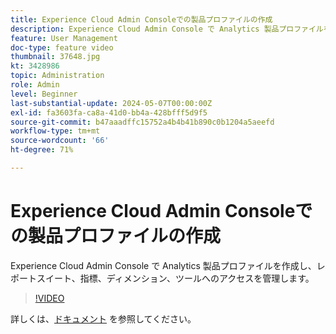 ```yaml
---
title: Experience Cloud Admin Consoleでの製品プロファイルの作成
description: Experience Cloud Admin Console で Analytics 製品プロファイルを作成し、レポートスイート、指標、ディメンション、ツールへのアクセスを管理します。
feature: User Management
doc-type: feature video
thumbnail: 37648.jpg
kt: 3428986
topic: Administration
role: Admin
level: Beginner
last-substantial-update: 2024-05-07T00:00:00Z
exl-id: fa3603fa-ca8a-41d0-bb4a-428bfff5d9f5
source-git-commit: b47aaadffc15752a4b4b41b890c0b1204a5aeefd
workflow-type: tm+mt
source-wordcount: '66'
ht-degree: 71%

---
```


# Experience Cloud Admin Consoleでの製品プロファイルの作成

Experience Cloud Admin Console で Analytics 製品プロファイルを作成し、レポートスイート、指標、ディメンション、ツールへのアクセスを管理します。

>[!VIDEO](https://video.tv.adobe.com/v/3428986/?learn=on)

詳しくは、[ドキュメント](https://experienceleague.adobe.com/ja/docs/analytics/admin/admin-console/permissions/product-profile) を参照してください。
